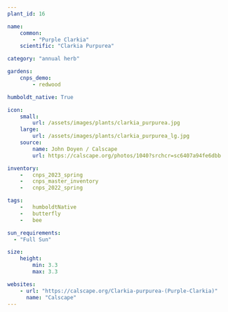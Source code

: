 ```yaml
---
plant_id: 16

name: 
    common: 
        - "Purple Clarkia"  
    scientific: "Clarkia Purpurea"  

category: "annual herb"

gardens:
    cnps_demo:
        - redwood

humboldt_native: True

icon: 
    small: 
        url: /assets/images/plants/clarkia_purpurea.jpg 
    large: 
        url: /assets/images/plants/clarkia_purpurea_lg.jpg 
    source: 
        name: John Doyen / Calscape 
        url: https://calscape.org/photos/1040?srchcr=sc6407a94fe6dbb

inventory: 
    -   cnps_2023_spring
    -   cnps_master_inventory
    -   cnps_2022_spring

tags:  
    -   humboldtNative
    -   butterfly
    -   bee

sun_requirements:
  - "Full Sun"

size:
    height: 
        min: 3.3
        max: 3.3

websites:
    - url: "https://calscape.org/Clarkia-purpurea-(Purple-Clarkia)"
      name: "Calscape"
---
```


